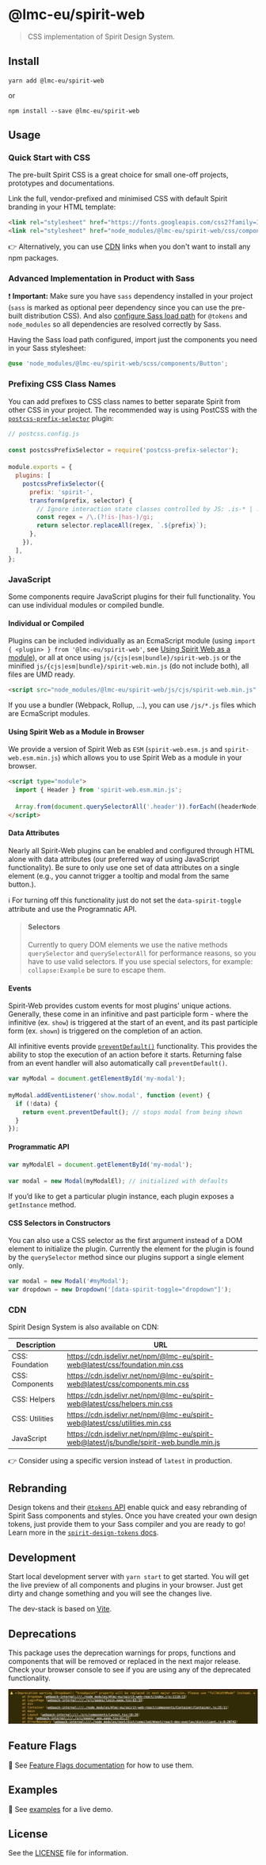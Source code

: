 <!-- @see: https://github.com/ilyatitovich/remark-lint-heading-capitalization/issues/13 -->
<!--lint disable heading-capitalization -->

# @lmc-eu/spirit-web

<!--lint enable heading-capitalization -->

> CSS implementation of Spirit Design System.

## Install

```shell
yarn add @lmc-eu/spirit-web
```

or

```shell
npm install --save @lmc-eu/spirit-web
```

## Usage

### Quick Start with CSS

The pre-built Spirit CSS is a great choice for small one-off projects,
prototypes and documentations.

Link the full, vendor-prefixed and minimised CSS with default Spirit branding
in your HTML template:

```html
<link rel="stylesheet" href="https://fonts.googleapis.com/css2?family=Inter:wght@400;600;700&display=swap" />
<link rel="stylesheet" href="node_modules/@lmc-eu/spirit-web/css/components.min.css" />
```

👉 Alternatively, you can use [CDN](#cdn) links when you don't want to install any npm packages.

### Advanced Implementation in Product with Sass

❗ **Important:** Make sure you have `sass` dependency installed in your project (`sass` is marked as optional peer dependency since you can use the pre-built distribution CSS).
And also [configure Sass load path][configuring-load-path] for `@tokens` and
`node_modules` so all dependencies are resolved correctly by Sass.

Having the Sass load path configured, import just the components you need in
your Sass stylesheet:

```scss
@use 'node_modules/@lmc-eu/spirit-web/scss/components/Button';
```

### Prefixing CSS Class Names

You can add prefixes to CSS class names to better separate Spirit from other CSS
in your project. The recommended way is using PostCSS with the
[`postcss-prefix-selector`][postcss-prefix-selector] plugin:

```js
// postcss.config.js

const postcssPrefixSelector = require('postcss-prefix-selector');

module.exports = {
  plugins: [
    postcssPrefixSelector({
      prefix: 'spirit-',
      transform(prefix, selector) {
        // Ignore interaction state classes controlled by JS: .is-* | .has-*
        const regex = /\.(?!is-|has-)/gi;
        return selector.replaceAll(regex, `.${prefix}`);
      },
    }),
  ],
};
```

### JavaScript

Some components require JavaScript plugins for their full functionality. You can use individual modules or compiled bundle.

#### Individual or Compiled

Plugins can be included individually as an EcmaScript module (using `import { <plugin> } from '@lmc-eu/spirit-web'`, see [Using Spirit Web as a module](#using-spirit-web-as-a-module)), or all at once using `js/{cjs|esm|bundle}/spirit-web.js` or the minified `js/{cjs|esm|bundle}/spirit-web.min.js` (do not include both), all files are UMD ready.

```html
<script src="node_modules/@lmc-eu/spirit-web/js/cjs/spirit-web.min.js" async></script>
```

If you use a bundler (Webpack, Rollup, ...), you can use `/js/*.js` files which are EcmaScript modules.

#### Using Spirit Web as a Module in Browser

We provide a version of Spirit Web as `ESM` (`spirit-web.esm.js` and `spirit-web.esm.min.js`) which allows you to use Spirit Web as a module in your browser.

```html
<script type="module">
  import { Header } from 'spirit-web.esm.min.js';

  Array.from(document.querySelectorAll('.header')).forEach((headerNode) => new Header(headerNode));
</script>
```

#### Data Attributes

Nearly all Spirit-Web plugins can be enabled and configured through HTML alone with data attributes (our preferred way of using JavaScript functionality).
Be sure to only use one set of data attributes on a single element (e.g., you cannot trigger a tooltip and modal from the same button.).

ℹ️ For turning off this functionality just do not set the `data-spirit-toggle` attribute and use the Programnatic API.

> #### Selectors
>
> Currently to query DOM elements we use the native methods `querySelector` and `querySelectorAll` for performance reasons, so you have to use valid selectors.
> If you use special selectors, for example: `collapse:Example` be sure to escape them.

#### Events

Spirit-Web provides custom events for most plugins' unique actions.
Generally, these come in an infinitive and past participle form - where the infinitive (ex. `show`) is triggered at the start of an event, and its past participle form (ex. `shown`) is triggered on the completion of an action.

All infinitive events provide [`preventDefault()`](https://developer.mozilla.org/en-US/docs/Web/API/Event/preventDefault) functionality.
This provides the ability to stop the execution of an action before it starts.
Returning false from an event handler will also automatically call `preventDefault()`.

```javascript
var myModal = document.getElementById('my-modal');

myModal.addEventListener('show.modal', function (event) {
  if (!data) {
    return event.preventDefault(); // stops modal from being shown
  }
});
```

#### Programmatic API

```javascript
var myModalEl = document.getElementById('my-modal');

var modal = new Modal(myModalEl); // initialized with defaults
```

If you’d like to get a particular plugin instance, each plugin exposes a `getInstance` method.

#### CSS Selectors in Constructors

You can also use a CSS selector as the first argument instead of a DOM element to initialize the plugin.
Currently the element for the plugin is found by the `querySelector` method since our plugins support a single element only.

```javascript
var modal = new Modal('#myModal');
var dropdown = new Dropdown('[data-spirit-toggle="dropdown"]');
```

### CDN

Spirit Design System is also available on CDN:

| Description     | URL                                                                                       |
| --------------- | ----------------------------------------------------------------------------------------- |
| CSS: Foundation | https://cdn.jsdelivr.net/npm/@lmc-eu/spirit-web@latest/css/foundation.min.css             |
| CSS: Components | https://cdn.jsdelivr.net/npm/@lmc-eu/spirit-web@latest/css/components.min.css             |
| CSS: Helpers    | https://cdn.jsdelivr.net/npm/@lmc-eu/spirit-web@latest/css/helpers.min.css                |
| CSS: Utilities  | https://cdn.jsdelivr.net/npm/@lmc-eu/spirit-web@latest/css/utilities.min.css              |
| JavaScript      | https://cdn.jsdelivr.net/npm/@lmc-eu/spirit-web@latest/js/bundle/spirit-web.bundle.min.js |

👉 Consider using a specific version instead of `latest` in production.

## Rebranding

Design tokens and their [`@tokens` API][tokens-api] enable quick and easy
rebranding of Spirit Sass components and styles. Once you have created your own
design tokens, just provide them to your Sass compiler and you are ready to go!
Learn more in the [`spirit-design-tokens` docs][rebranding].

## Development

Start local development server with `yarn start` to get started. You will get the live preview of all components and plugins in your browser. Just get dirty and change something and you will see the changes live.

The dev-stack is based on [Vite][vite].

## Deprecations

This package uses the deprecation warnings for props, functions and components that will be removed or replaced in the next major release.
Check your browser console to see if you are using any of the deprecated functionality.

![Deprecations in the Browser's console][deprecations]

## Feature Flags

👀 See [Feature Flags documentation][feature-flags-docs] for how to use them.

## Examples

👀 See [examples][examples] for a live demo.

## License

See the [LICENSE][license] file for information.

[configuring-load-path]: https://github.com/lmc-eu/spirit-design-system/tree/main/packages/design-tokens#configuring-load-path
[deprecations]: https://github.com/lmc-eu/spirit-design-system/blob/main/static/deprecations-browser-console.png?raw=true
[examples]: https://spirit-design-system.netlify.app/packages/web/
[feature-flags-docs]: https://github.com/lmc-eu/spirit-design-system/blob/main/docs/contributtion/feature-flags.md
[license]: https://github.com/lmc-eu/spirit-design-system/blob/main/packages/web/LICENSE.md
[postcss-prefix-selector]: https://www.npmjs.com/package/postcss-prefix-selector
[rebranding]: https://github.com/lmc-eu/spirit-design-system/tree/main/packages/design-tokens#b-via-load-path
[tokens-api]: https://github.com/lmc-eu/spirit-design-system/tree/main/packages/design-tokens#tokens-api
[vite]: https://vitejs.dev
